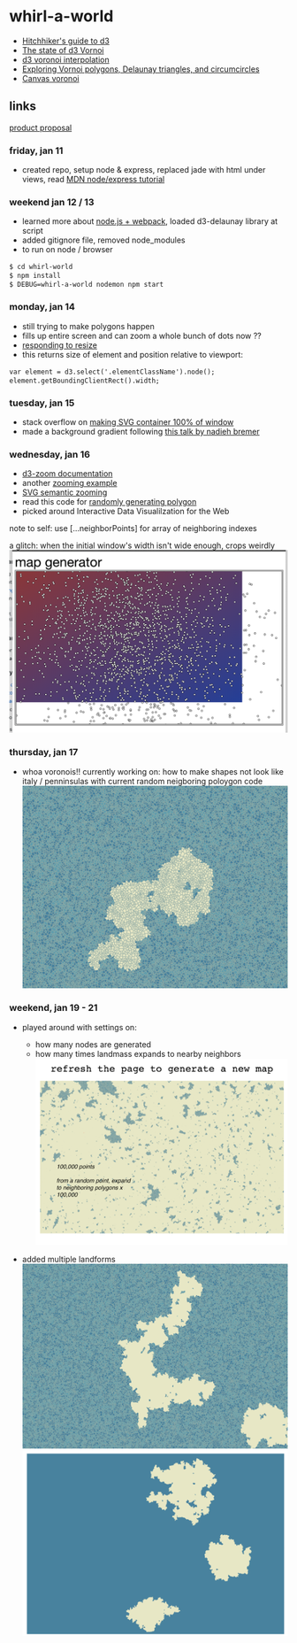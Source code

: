 # whirl-a-world
- [Hitchhiker's guide to d3](https://medium.com/@enjalot/the-hitchhikers-guide-to-d3-js-a8552174733a)
- [The state of d3 Vornoi](https://visionscarto.net/the-state-of-d3-voronoi)
- [d3 voronoi interpolation](http://bl.ocks.org/shawnbot/8059739)
- [Exploring Vornoi polygons, Delaunay triangles, and circumcircles](http://bl.ocks.org/zanarmstrong/b1c051113be144570881)
- [Canvas voronoi](https://bl.ocks.org/mbostock/6675193)

## links
[product proposal](https://gist.github.com/goeunpark/194c45c9918bdd09f07599a55dbb0480)

### friday, jan 11
- created repo, setup node & express, replaced jade with html under views, read [MDN node/express tutorial](https://developer.mozilla.org/en-US/docs/Learn/Server-side/Express_Nodejs/skeleton_website)

### weekend jan 12 / 13
- learned more about [node.js + webpack](https://medium.com/the-node-js-collection/modern-javascript-explained-for-dinosaurs-f695e9747b70), loaded d3-delaunay library at script
- added gitignore file, removed node_modules
- to run on node / browser
```
$ cd whirl-world
$ npm install
$ DEBUG=whirl-a-world nodemon npm start
```

### monday, jan 14
- still trying to make polygons happen
- fills up entire screen and can zoom a whole bunch of dots now ??
- [responding to resize](https://bl.ocks.org/curran/3a68b0c81991e2e94b19)
- this returns size of element and position relative to viewport:
```
var element = d3.select('.elementClassName').node();
element.getBoundingClientRect().width;
```

### tuesday, jan 15
- stack overflow on [making SVG container 100% of window](https://stackoverflow.com/questions/44833788/making-svg-container-100-width-and-height-of-parent-container-in-d3-v4-instead)
- made a background gradient following [this talk by nadieh bremer](https://policyviz.com/podcast/episode-65-nadieh-bremer/)


### wednesday, jan 16
- [d3-zoom documentation](https://github.com/d3/d3-zoom)
- another [zooming example](http://jsfiddle.net/shawnbot/BJLe6/)
- [SVG semantic zooming](https://bl.ocks.org/mbostock/3680957)
- read this code for [randomly generating polygon](http://bl.ocks.org/nitaku/16933e96f51571fbbcd6)
- picked around Interactive Data Visualilzation for the Web

note to self: use [...neighborPoints] for array of neighboring indexes

a glitch: when the initial window's width isn't wide enough, crops weirdly
![glitch of map generator](/public/images/glitch-on-zoom.png)


### thursday, jan 17
- whoa voronois!! currently working on: how to make shapes not look like italy / penninsulas with current random neigboring poloygon code
![screenshot of random generated voronoi cluster](/public/images/mvp.png)

### weekend, jan 19 - 21
- played around with settings on:
  - how many nodes are generated
  - how many times landmass expands to nearby neighbors
![screenshot of map that expands to much](/public/images/bad-render.png)

- added multiple landforms
![](/public/images/multiple-landform.png) ![](/public/images/multiple-landform-solid.png)
